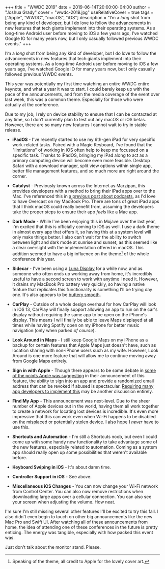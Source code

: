 +++
title = "WWDC 2019"
date = 2019-06-14T20:00:00-04:00
author = "Joshua Grady"
cover = "wwdc-2019.jpg"
useRelativeCover = true
tags = ["Apple", "WWDC", "macOS", "iOS"]
description = "I’m a _long_ shot from being any kind of developer, but I do love to follow the advancements in new features that tech giants implement into their operating systems. As a long-time Android user before moving to iOS a few years ago, I’ve watched Google IO for many years now, but I only casually followed previous WWDC events."
+++

I’m a _long_ shot from being any kind of developer, but I do love to follow the advancements in new features that tech giants implement into their operating systems. As a long-time Android user before moving to iOS a few years ago, I’ve watched Google IO for many years now, but I only casually followed previous WWDC events.

This year was potentially my first time watching an entire WWDC entire keynote, and what a year it was to start. I could barely keep up with the pace of the announcements, and from the media coverage of the event over last week, this was a common theme. Especially for those who were actually at the conference.

Due to my job, I rely on device stability to ensure that I can be contacted at any time, so I don’t currently plan to test out any macOS or iOS betas. However, there are so many new features I cannot wait to try in stable release.

- **iPadOS** - I've recently started to use my 6th-gen iPad for very specific work-related tasks. Paired with a Magic Keyboard, I've found that the "limitations" of working in iOS often help to keep me focussed on a specific task. Thanks to iPadOS, bringing my iPad along to act as a primary computing device will become even more feasible. Desktop Safari with a download manager, split view options within single app, better file management features, and so much more are right around the corner.

- **Catalyst** - Previously known across the Internet as Marzipan, this provides developers with a method to bring their iPad apps over to the Mac. I've referenced this in [a previous post about podcasts](https://nograsswillgrow.com/posts/switching-to-overcast/), as I'd love to have Overcast on my MacBook Pro. There are tons of great iPad apps that I think macOS could really benefit from, assuming the developers take the proper steps to ensure their app _feels_ like a Mac app.

- **Dark Mode** - While I've been enjoying this in Mojave over the last year, I'm excited that this is officially coming to iOS as well. I use a dark theme in almost every app that offers it, so having this at a system level will only make things better. I also can't wait for the ability to switch between light and dark mode at sunrise and sunset, as this seemed like a clear oversight with the implementation offered in macOS. This addition seemed to have a big influence on the theme[^1] of the whole conference this year.

- **Sidecar** - I've been using a [Luna Display](https://lunadisplay.com) for a while now, and as someone who often ends up working away from home, it's incredibly useful to have a second screen to work with anytime I need it. However, it drains my MacBook Pro battery very quickly, so having a native feature that replicates this functionality is something I'll be trying day one. It's also appears to be [buttery smooth](https://www.youtube.com/watch?v=9y1mGJqmtNA).

- **CarPlay** - Outside of a whole design overhaul for how CarPlay will look in iOS 13, CarPlay will finally support allowing an app to run on the car's display without requiring the same app to be open on the iPhone's display. This means I will finally be able to leave Maps displayed at all times while having Spotify open on my iPhone for better music navigation (only when parked _of course_).

- **Look Around in Maps** - I still keep Google Maps on my iPhone as a backup for certain features that Apple Maps just doesn't have, such as location sharing with non-iPhone users such as my wife. However, Look Around is one more feature that will allow me to continue moving away from Google Maps entirely.

- **Sign in with Apple** - Though there appears to be some debate in [some of the points Apple was suggesting](https://www.theverge.com/2019/6/12/18662594/google-login-apple-sso-account-security-passwords-mark-risher) in their announcement of this feature, the ability to sign into an app and provide a randomized email address that can be revoked if abused is spectacular. [Requiring many app developers to implement this](https://www.macrumors.com/2019/06/03/sign-in-with-apple-required-as-sign-in-option/) may be another discussion entirely.

- **Find My App** - This announcement was next-level. Due to the sheer number of Apple devices out in the world, having them all work together to create a network for locating lost devices is incredible. It's even more impressive that this can work even when Wi-Fi happens to be disabled on the misplaced or potentially stolen device. I also hope I _never_ have to use this.

- **Shortcuts and Automation** - I'm still a Shortcuts noob, but even I could come up with some handy new functionality to take advantage some of the new features, especially related to automation. Coming as a system app should really open up some possibilities that weren't available before.

- **Keyboard Swiping in iOS** - It's about damn time.

- **Controller Support in iOS** - See above.

- **Miscellaneous iOS Changes** - You can now change your Wi-Fi network from Control Center. You can also now remove restrictions when downloading large apps over a cellular connection. You can also see your screen when adjusting the volume. How neat.

I'm sure I'm still missing several other features I'll be excited to try this fall. I also didn't even begin to touch on other big announcements like the new Mac Pro and Swift UI. After watching all of these announcements from home, the idea of attending one of these conferences in the future is pretty enticing. The energy was tangible, especially with how packed this event was.

Just don't talk about the monitor stand. Please.

[^1]: Speaking of the theme, all credit to Apple for the lovely cover art.
